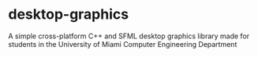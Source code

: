 # desktop-graphics
A simple cross-platform C++ and SFML desktop graphics library made for students in the University of Miami Computer Engineering Department
